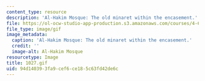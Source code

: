 ```yaml
---
content_type: resource
description: 'Al-Hakim Mosque: The old minaret within the encasement.'
file: https://ol-ocw-studio-app-production.s3.amazonaws.com/courses/4-615-the-architecture-of-cairo-spring-2002/94d140393fa9cef6ce185c63fd42de6c_1027.gif
file_type: image/gif
image_metadata:
  caption: 'Al-Hakim Mosque: The old minaret within the encasement.'
  credit: ''
  image-alt: Al-Hakim Mosque
resourcetype: Image
title: 1027.gif
uid: 94d14039-3fa9-cef6-ce18-5c63fd42de6c
---
```

